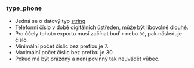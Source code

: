 ### type_phone
- Jedná se o datový typ [string](https://www.w3.org/TR/xmlschema-2/#string)
- Telefonní číslo v době digitálních ústředen, může být libovolně dlouhé. 
- Pro účely tohoto exportu musí začínat buď `+` nebo `00`, pak následuje číslo. 
- Minimální počet číslic bez prefixu je 7. 
- Maximální počet číslic bez prefixu je 30.
- Pokud má být prázdný a není povinný tak neuvádět vůbec.
